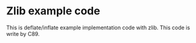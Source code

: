 # Zlib example code

This is deflate/inflate example implementation code with zlib.
This code is write by C89.
